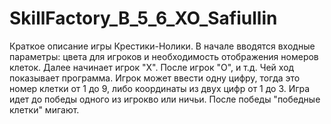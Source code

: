 # SkillFactory_B_5_6_XO_Safiullin
 Краткое описание игры Крестики-Нолики.
В начале вводятся входные параметры: цвета для игроков и необходимость отображения номеров клеток.
Далее начинает игрок "Х". После игрок "О", и т.д. Чей ход показывает программа.
Игрок может ввести одну цифру, тогда это номер клетки от 1 до 9, либо координаты из двух цифр от 1 до 3.
Игра идет до победы одного из игрокво или ничьи.
После победы "победные клетки" мигают.
